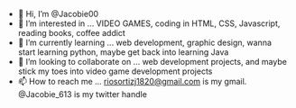 - 👋 Hi, I’m @Jacobie00
- 👀 I’m interested in ... VIDEO GAMES, coding in HTML, CSS, Javascript, reading books, coffee addict
- 🌱 I’m currently learning ... web development, graphic design, wanna start learning python, maybe get back into learning Java
- 💞️ I’m looking to collaborate on ... web development projects, and maybe stick my toes into video game development projects
- 📫 How to reach me ... riosortizj1820@gmail.com is my gmail. @Jacobie_613 is my twitter handle

<!---
Jacobie00/Jacobie00 is a ✨ special ✨ repository because its `README.md` (this file) appears on your GitHub profile.
You can click the Preview link to take a look at your changes.
--->
